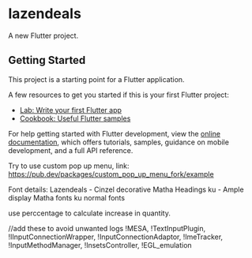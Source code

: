 # lazendeals

A new Flutter project.

## Getting Started

This project is a starting point for a Flutter application.

A few resources to get you started if this is your first Flutter project:

- [Lab: Write your first Flutter app](https://docs.flutter.dev/get-started/codelab)
- [Cookbook: Useful Flutter samples](https://docs.flutter.dev/cookbook)

For help getting started with Flutter development, view the
[online documentation](https://docs.flutter.dev/), which offers tutorials,
samples, guidance on mobile development, and a full API reference.

Try to use custom pop up menu, link:
https://pub.dev/packages/custom_pop_up_menu_fork/example

Font details:
Lazendeals - Cinzel decorative
Matha Headings ku - Ample display
Matha fonts ku normal fonts

use perccentage to calculate increase in quantity.

//add these to avoid unwanted logs
!MESA, !TextInputPlugin, !IInputConnectionWrapper, !InputConnectionAdaptor, !ImeTracker, !InputMethodManager, !InsetsController, !EGL_emulation
